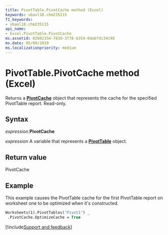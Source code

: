 ```yaml
---
title: PivotTable.PivotCache method (Excel)
keywords: vbaxl10.chm235115
f1_keywords:
- vbaxl10.chm235115
api_name:
- Excel.PivotTable.PivotCache
ms.assetid: 82602154-783d-3f78-b354-0dabfdc34c98
ms.date: 05/09/2019
ms.localizationpriority: medium
---
```



# PivotTable.PivotCache method (Excel)

Returns a **[PivotCache](Excel.PivotCache.md)** object that represents the cache for the specified PivotTable report. Read-only.


## Syntax

_expression_.**PivotCache**

_expression_ A variable that represents a **[PivotTable](Excel.PivotTable.md)** object.


## Return value

PivotCache


## Example

This example causes the PivotTable cache for the first PivotTable report on worksheet one to be optimized when it's constructed.

```vb
Worksheets(1).PivotTables("Pivot1") _ 
 .PivotCache.OptimizeCache = True 

```




[!include[Support and feedback](~/includes/feedback-boilerplate.md)]